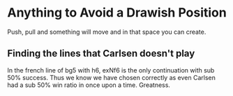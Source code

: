 # Anything to Avoid a Drawish Position

Push, pull and something will move and in that space you can create.

## Finding the lines that Carlsen doesn't play

In the french line of bg5 with h6, exNf6 is the only continuation with sub 50% success. Thus we know we have chosen correctly as even Carlsen had a sub 50% win ratio in once upon a time. Greatness.
